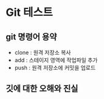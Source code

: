 # Git 테스트

## git 명령어 용약

- clone : 원격 저장소 복사
- add : 스테이지 영역에 작업파일 추가
- push : 원격 저장소에 커밋을 업로드

## 깃에 대한 오해와 진실
